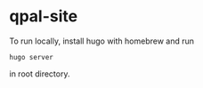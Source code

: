 # qpal-site

To run locally, install hugo with homebrew and run
  <pre><code>hugo server</code></pre>
in root directory.
